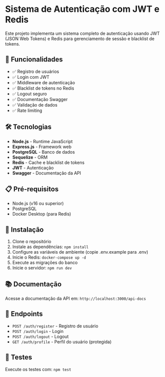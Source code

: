 # Sistema de Autenticação com JWT e Redis

Este projeto implementa um sistema completo de autenticação usando JWT (JSON Web Tokens) e Redis para gerenciamento de sessão e blacklist de tokens.

## 🚀 Funcionalidades

- ✅ Registro de usuários
- ✅ Login com JWT
- ✅ Middleware de autenticação
- ✅ Blacklist de tokens no Redis
- ✅ Logout seguro
- ✅ Documentação Swagger
- ✅ Validação de dados
- ✅ Rate limiting

## 🛠️ Tecnologias

- **Node.js** - Runtime JavaScript
- **Express.js** - Framework web
- **PostgreSQL** - Banco de dados
- **Sequelize** - ORM
- **Redis** - Cache e blacklist de tokens
- **JWT** - Autenticação
- **Swagger** - Documentação da API

## 📋 Pré-requisitos

- Node.js (v16 ou superior)
- PostgreSQL
- Docker Desktop (para Redis)

## 🔧 Instalação

1. Clone o repositório
2. Instale as dependências: `npm install`
3. Configure as variáveis de ambiente (copie .env.example para .env)
4. Inicie o Redis: `docker-compose up -d`
5. Execute as migrações do banco
6. Inicie o servidor: `npm run dev`

## 📚 Documentação

Acesse a documentação da API em: `http://localhost:3000/api-docs`

## 🔐 Endpoints

- `POST /auth/register` - Registro de usuário
- `POST /auth/login` - Login
- `POST /auth/logout` - Logout
- `GET /auth/profile` - Perfil do usuário (protegida)

## 🧪 Testes

Execute os testes com: `npm test`
